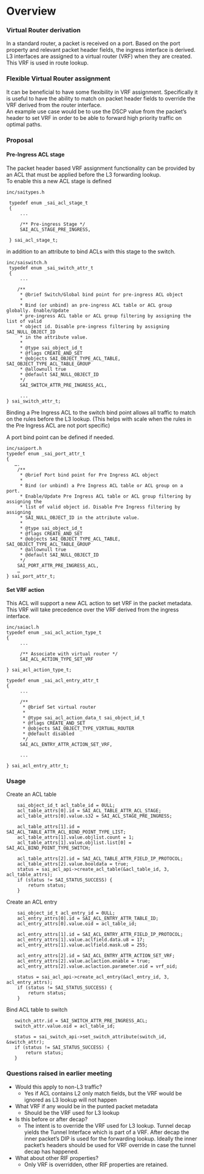 # Overview

### Virtual Router derivation
In a standard router, a packet is received on a port. Based on the port property and relevant packet header fields, the ingress interface is derived.\
L3 interfaces are assigned to a virtual router (VRF) when they are created. This VRF is used in route lookup.

### Flexible Virtual Router assignment
It can be beneficial to have some flexibility in VRF assignment. Specifically it is useful to have the ability to match on packet header fields to override the VRF derived from the router interface.\
An example use case would be to use the DSCP value from the packet’s header to set VRF in order to be able to forward high priority traffic on optimal paths.

### Proposal
#### Pre-Ingress ACL stage
The packet header based VRF assignment functionality can be provided by an ACL that must be applied before the L3 forwarding lookup.\
To enable this a new ACL stage is defined

```
inc/saitypes.h

 typedef enum _sai_acl_stage_t
 {
     ...

     /** Pre-ingress Stage */
     SAI_ACL_STAGE_PRE_INGRESS,

 } sai_acl_stage_t;

```

in addition to an attribute to bind ACLs with this stage to the switch.

```
inc/saiswitch.h
 typedef enum _sai_switch_attr_t
 {
     ...

    /**
     * @brief Switch/Global bind point for pre-ingress ACL object
     *
     * Bind (or unbind) an pre-ingress ACL table or ACL group globally. Enable/Update
     * pre-ingress ACL table or ACL group filtering by assigning the list of valid
     * object id. Disable pre-ingress filtering by assigning SAI_NULL_OBJECT_ID
     * in the attribute value.
     *
     * @type sai_object_id_t
     * @flags CREATE_AND_SET
     * @objects SAI_OBJECT_TYPE_ACL_TABLE, SAI_OBJECT_TYPE_ACL_TABLE_GROUP
     * @allownull true
     * @default SAI_NULL_OBJECT_ID
     */
     SAI_SWITCH_ATTR_PRE_INGRESS_ACL,

     ...
} sai_switch_attr_t;
```
Binding a Pre Ingress ACL to the switch bind point allows all traffic to match on the rules before the L3 lookup. (This helps with scale when the rules in the Pre Ingress ACL are not port specific)

A port bind point can be defined if needed.
```
inc/saiport.h
typedef enum _sai_port_attr_t
{
   ….
    /**
     * @brief Port bind point for Pre Ingress ACL object
     *
     * Bind (or unbind) a Pre Ingress ACL table or ACL group on a port.
     * Enable/Update Pre Ingress ACL table or ACL group filtering by assigning the
     * list of valid object id. Disable Pre Ingress filtering by assigning
     * SAI_NULL_OBJECT_ID in the attribute value.
     *
     * @type sai_object_id_t
     * @flags CREATE_AND_SET
     * @objects SAI_OBJECT_TYPE_ACL_TABLE, SAI_OBJECT_TYPE_ACL_TABLE_GROUP
     * @allownull true
     * @default SAI_NULL_OBJECT_ID
     */
    SAI_PORT_ATTR_PRE_INGRESS_ACL,
    …
} sai_port_attr_t;
```

#### Set VRF action
This ACL will support a new ACL action to set VRF in the packet metadata.\
This VRF will take precedence over the VRF derived from the ingress interface.

```
inc/saiacl.h
typedef enum _sai_acl_action_type_t
{
     ...

     /** Associate with virtual router */
     SAI_ACL_ACTION_TYPE_SET_VRF

} sai_acl_action_type_t;
```
```
typedef enum _sai_acl_entry_attr_t
{
     ...

     /**
      * @brief Set virtual router
      *
      * @type sai_acl_action_data_t sai_object_id_t
      * @flags CREATE_AND_SET
      * @objects SAI_OBJECT_TYPE_VIRTUAL_ROUTER
      * @default disabled
      */
     SAI_ACL_ENTRY_ATTR_ACTION_SET_VRF,

     ...

} sai_acl_entry_attr_t;
```




### Usage
Create an ACL table
```
    sai_object_id_t acl_table_id = 0ULL;
    acl_table_attrs[0].id = SAI_ACL_TABLE_ATTR_ACL_STAGE;
    acl_table_attrs[0].value.s32 = SAI_ACL_STAGE_PRE_INGRESS;

    acl_table_attrs[1].id = SAI_ACL_TABLE_ATTR_ACL_BIND_POINT_TYPE_LIST;
    acl_table_attrs[1].value.objlist.count = 1;
    acl_table_attrs[1].value.objlist.list[0] = SAI_ACL_BIND_POINT_TYPE_SWITCH;

    acl_table_attrs[2].id = SAI_ACL_TABLE_ATTR_FIELD_IP_PROTOCOL;
    acl_table_attrs[2].value.booldata = true;
    status = sai_acl_api->create_acl_table(&acl_table_id, 3, acl_table_attrs);
    if (status != SAI_STATUS_SUCCESS) {
        return status;
    }
```

Create an ACL entry
```
    sai_object_id_t acl_entry_id = 0ULL;
    acl_entry_attrs[0].id = SAI_ACL_ENTRY_ATTR_TABLE_ID;
    acl_entry_attrs[0].value.oid = acl_table_id;

    acl_entry_attrs[1].id = SAI_ACL_ENTRY_ATTR_FIELD_IP_PROTOCOL;
    acl_entry_attrs[1].value.aclfield.data.u8 = 17;
    acl_entry_attrs[1].value.aclfield.mask.u8 = 255;

    acl_entry_attrs[2].id = SAI_ACL_ENTRY_ATTR_ACTION_SET_VRF;
    acl_entry_attrs[2].value.aclaction.enable = true;
    acl_entry_attrs[2].value.aclaction.parameter.oid = vrf_oid;

    status = sai_acl_api->create_acl_entry(&acl_entry_id, 3, acl_entry_attrs);
    if (status != SAI_STATUS_SUCCESS) {
        return status;
    }
```

Bind ACL table to switch
```
   switch_attr.id = SAI_SWITCH_ATTR_PRE_INGRESS_ACL;
   switch_attr.value.oid = acl_table_id;

   status = sai_switch_api->set_switch_attribute(switch_id, &switch_attr);
   if (status != SAI_STATUS_SUCCESS) {
       return status;
   }
```

### Questions raised in earlier meeting
*   Would this apply to non-L3 traffic?
    *   Yes if ACL contains L2 only match fields, but the VRF would be ignored as L3 lookup will not happen
*   What VRF if any would be in the punted packet metadata
    *   Should be the VRF used for L3 lookup
*   Is this before or after decap?
    *   The intent is to override the VRF used for L3 lookup. Tunnel decap yields the Tunnel Interface which is part of a VRF. After decap the inner packet’s DIP is used for the forwarding lookup. Ideally the inner packet’s headers should be used for VRF override in case the tunnel decap has happened.
*   What about other RIF properties?
    *   Only VRF is overridden, other RIF properties are retained.
